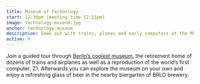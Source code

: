```yaml
---
title: Museum of Technology
start: 12:30pm (meeting time 12:15pm)
image: technology-museum.jpg
anchor: technology-museum
description: Geek out with trains, planes and early computers at the Museum of Technology
active: 0
---
```


Join a guided tour through [Berlin’s coolest museum](https://sdtb.de/museum-of-technology/623/), the retirement home of dozens of trains and airplanes as well as a reproduction of the world’s first computer, Z1. Afterwards you can explore the museum on your own and enjoy a refreshing glass of beer in the nearby biergarten of BRLO brewery. 
